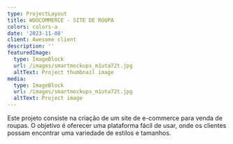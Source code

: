 ```yaml
---
type: ProjectLayout
title: WOOCOMMERCE - SITE DE ROUPA
colors: colors-a
date: '2023-11-08'
client: Awesome client
description: ''
featuredImage:
  type: ImageBlock
  url: /images/smartmockups_m1uta72t.jpg
  altText: Project thumbnail image
media:
  type: ImageBlock
  url: /images/smartmockups_m1uta72t.jpg
  altText: Project image
---
```

Este projeto consiste na criação de um site de e-commerce para venda de roupas. O objetivo é oferecer uma plataforma fácil de usar, onde os clientes possam encontrar uma variedade de estilos e tamanhos.




